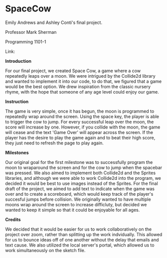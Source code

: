 # SpaceCow
Emily Andrews and Ashley Conti's final project.

Professor Mark Sherman 

Programming 1101-1

Link: 

**Introduction**

For our final project, we created Space Cow, a game where a cow repeatedly leaps over a moon. We were intrigued by the Collide2d library and wanted to implement it into our code, to do that, we figured that a game would be the best option. We drew inspiration from the classic nursery rhyme, with the hope that someone of any age level could enjoy our game.

**Instruction**

The game is very simple, once it has begun, the moon is programmed to repeatedly wrap around the screen. Using the space key, the player is able to trigger the cow to jump. For every successful leap over the moon, the score will increase by one. However, if you collide with the moon, the game will cease and the text 'Game Over' will appear across the screen. If the player has the desire to play the game again and to beat their high score, they just need to refresh the page to play again. 

**Milestones**

Our original goal for the first milestone was to successfully program the moon to wraparound the screen and for the cow to jump when the spacebar was pressed. We also aimed to implement both Collide2d and the Sprites libraries, and although we were able to work Collide2d into the program, we decided it would be best to use images instead of the Sprites. For the final draft of the project, we aimed to add text to indicate when the game was over and to create a scoreboard, which would keep track of the player's succesful jumps before collision. We originally wanted to have multiple moons wrap around the screen to increase difficluty, but decided we wanted to keep it simple so that it could be enjoyable for all ages. 

**Credits** 

We decided that it would be easier for us to work collaboratively on the project over zoom, rather than splitting up the work indvidually. This allowed for us to bounce ideas off of one another without the delay that emails and text cause. We also utilized the local server's portal, which allowed us to work simultaneously on the sketch file.
